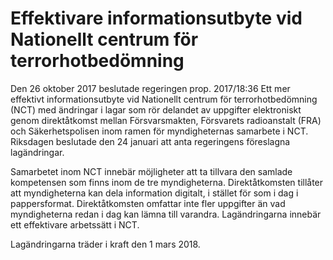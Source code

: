 # Effektivare informationsutbyte vid Nationellt centrum för terrorhotbedömning

Den 26 oktober 2017 beslutade regeringen prop. 2017/18:36 Ett mer effektivt informationsutbyte vid Nationellt centrum för terrorhotbedömning (NCT) med ändringar i lagar som rör delandet av uppgifter elektroniskt genom direktåtkomst mellan Försvarsmakten, Försvarets radioanstalt (FRA) och Säkerhetspolisen inom ramen för myndigheternas samarbete i NCT. Riksdagen beslutade den 24 januari att anta regeringens föreslagna lagändringar.

Samarbetet inom NCT innebär möjligheter att ta tillvara den samlade kompetensen som finns inom de tre myndigheterna. Direktåtkomsten tillåter att myndigheterna kan dela information digitalt, i stället för som i dag i pappersformat. Direktåtkomsten omfattar inte fler uppgifter än vad myndigheterna redan i dag kan lämna till varandra. Lagändringarna innebär ett effektivare arbetssätt i NCT.

Lagändringarna träder i kraft den 1 mars 2018.
